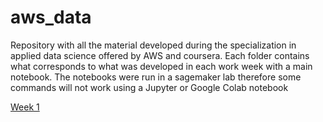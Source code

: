 # aws_data

Repository with all the material developed during the specialization in applied data science offered by AWS and coursera. Each folder contains what corresponds to what was developed in each work week with a main notebook. The notebooks were run in a sagemaker lab therefore some commands will not work using a Jupyter or Google Colab notebook

[Week 1](https://github.com/esjerome/aws_data/blob/main/automl-datasets-ml-models/week_1/C1_W1_Assignment.ipynb)
